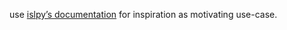 use [islpy’s documentation](http://documen.tician.de/islpy/) for inspiration as motivating use-case.
